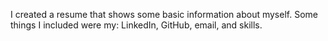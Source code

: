 I created a resume that shows some basic information about myself. Some things I included were my: LinkedIn, GitHub, email, and skills. 
